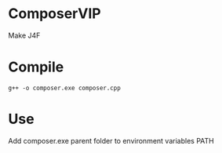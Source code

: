 # ComposerVIP
Make J4F
# Compile
```
g++ -o composer.exe composer.cpp
```
# Use
Add composer.exe parent folder to environment variables PATH
